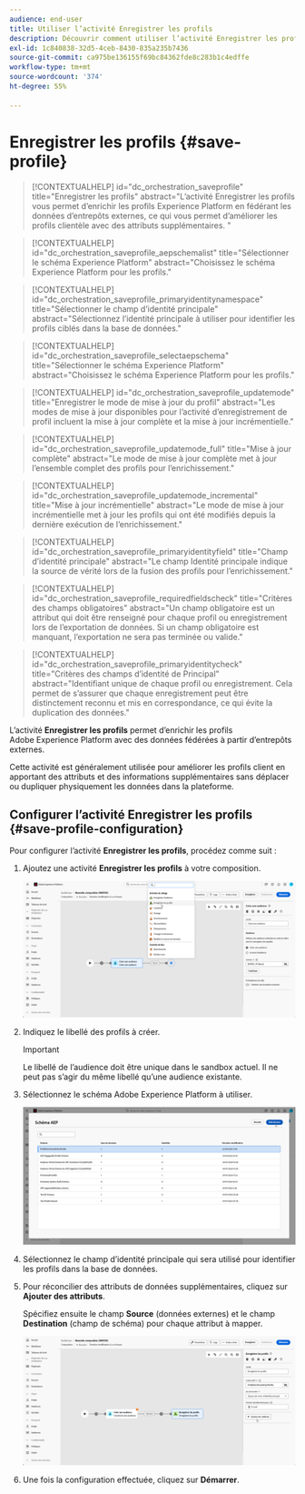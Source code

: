 ```yaml
---
audience: end-user
title: Utiliser l’activité Enregistrer les profils
description: Découvrir comment utiliser l’activité Enregistrer les profils
exl-id: 1c840838-32d5-4ceb-8430-835a235b7436
source-git-commit: ca975be136155f69bc84362fde8c283b1c4edffe
workflow-type: tm+mt
source-wordcount: '374'
ht-degree: 55%

---
```


# Enregistrer les profils {#save-profile}

>[!CONTEXTUALHELP]
>id="dc_orchestration_saveprofile"
>title="Enregistrer les profils"
>abstract="L’activité Enregistrer les profils vous permet d’enrichir les profils Experience Platform en fédérant les données d’entrepôts externes, ce qui vous permet d’améliorer les profils clientèle avec des attributs supplémentaires. "

>[!CONTEXTUALHELP]
>id="dc_orchestration_saveprofile_aepschemalist"
>title="Sélectionner le schéma Experience Platform"
>abstract="Choisissez le schéma Experience Platform pour les profils."

>[!CONTEXTUALHELP]
>id="dc_orchestration_saveprofile_primaryidentitynamespace"
>title="Sélectionner le champ d’identité principale"
>abstract="Sélectionnez l’identité principale à utiliser pour identifier les profils ciblés dans la base de données."

>[!CONTEXTUALHELP]
>id="dc_orchestration_saveprofile_selectaepschema"
>title="Sélectionner le schéma Experience Platform"
>abstract="Choisissez le schéma Experience Platform pour les profils."

>[!CONTEXTUALHELP]
>id="dc_orchestration_saveprofile_updatemode"
>title="Enregistrer le mode de mise à jour du profil"
>abstract="Les modes de mise à jour disponibles pour l’activité d’enregistrement de profil incluent la mise à jour complète et la mise à jour incrémentielle."

>[!CONTEXTUALHELP]
>id="dc_orchestration_saveprofile_updatemode_full"
>title="Mise à jour complète"
>abstract="Le mode de mise à jour complète met à jour l’ensemble complet des profils pour l’enrichissement."

>[!CONTEXTUALHELP]
>id="dc_orchestration_saveprofile_updatemode_incremental"
>title="Mise à jour incrémentielle"
>abstract="Le mode de mise à jour incrémentielle met à jour les profils qui ont été modifiés depuis la dernière exécution de l’enrichissement."

>[!CONTEXTUALHELP]
>id="dc_orchestration_saveprofile_primaryidentityfield"
>title="Champ d’identité principale"
>abstract="Le champ Identité principale indique la source de vérité lors de la fusion des profils pour l’enrichissement."

>[!CONTEXTUALHELP]
>id="dc_orchestration_saveprofile_requiredfieldscheck"
>title="Critères des champs obligatoires"
>abstract="Un champ obligatoire est un attribut qui doit être renseigné pour chaque profil ou enregistrement lors de l’exportation de données. Si un champ obligatoire est manquant, l’exportation ne sera pas terminée ou valide."

>[!CONTEXTUALHELP]
>id="dc_orchestration_saveprofile_primaryidentitycheck"
>title="Critères des champs d’identité de Principal"
>abstract="Identifiant unique de chaque profil ou enregistrement. Cela permet de s’assurer que chaque enregistrement peut être distinctement reconnu et mis en correspondance, ce qui évite la duplication des données."

L’activité **Enregistrer les profils** permet d’enrichir les profils Adobe Experience Platform avec des données fédérées à partir d’entrepôts externes.

Cette activité est généralement utilisée pour améliorer les profils client en apportant des attributs et des informations supplémentaires sans déplacer ou dupliquer physiquement les données dans la plateforme.

## Configurer l’activité Enregistrer les profils {#save-profile-configuration}

Pour configurer l’activité **Enregistrer les profils**, procédez comme suit :

1. Ajoutez une activité **Enregistrer les profils** à votre composition.

   ![](../assets/save-profile.png)

1. Indiquez le libellé des profils à créer.

   >[!IMPORTANT]
   >
   >Le libellé de l’audience doit être unique dans le sandbox actuel. Il ne peut pas s’agir du même libellé qu’une audience existante.

1. Sélectionnez le schéma Adobe Experience Platform à utiliser.

   ![](../assets/save-profile-2.png)

1. Sélectionnez le champ d’identité principale qui sera utilisé pour identifier les profils dans la base de données.

1. Pour réconcilier des attributs de données supplémentaires, cliquez sur **Ajouter des attributs**.

   Spécifiez ensuite le champ **Source** (données externes) et le champ **Destination** (champ de schéma) pour chaque attribut à mapper.

   ![](../assets/save-profile-3.png)

1. Une fois la configuration effectuée, cliquez sur **Démarrer**.
